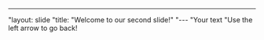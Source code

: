 ---
"layout: slide
"title: "Welcome to our second slide!"
"---
"Your text
"Use the left arrow to go back!
